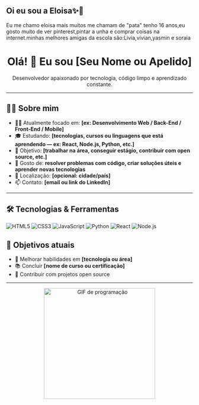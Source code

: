 ## Oi eu sou a Eloisa✨🎀
Eu me chamo eloisa mais muitos me chamam de "pata" tenho 16 anos,eu gosto muito de ver pinterest,pintar a unha e comprar coisas na internet.minhas melhores amigas da escola são:Livia,vivian,yasmin e soraia


<h1 align="center">Olá! 👋 Eu sou [Seu Nome ou Apelido]</h1>

<p align="center">
  Desenvolvedor apaixonado por tecnologia, código limpo e aprendizado constante.
</p>

---

## 🧑‍💻 Sobre mim

- 👨‍💻 Atualmente focado em: **[ex: Desenvolvimento Web / Back-End / Front-End / Mobile]**
- 🎓 Estudando: **[tecnologias, cursos ou linguagens que está aprendendo — ex: React, Node.js, Python, etc.]**
- 💼 Objetivo: **[trabalhar na área, conseguir estágio, contribuir com open source, etc.]**
- 🌱 Gosto de: **resolver problemas com código, criar soluções úteis e aprender novas tecnologias**
- 📍 Localização: **[opcional: cidade/país]**
- 📫 Contato: **[email ou link do LinkedIn]**

---

## 🛠️ Tecnologias & Ferramentas

![HTML5](https://img.shields.io/badge/HTML5-E34F26?style=flat&logo=html5&logoColor=white)
![CSS3](https://img.shields.io/badge/CSS3-1572B6?style=flat&logo=css3&logoColor=white)
![JavaScript](https://img.shields.io/badge/JavaScript-F7DF1E?style=flat&logo=javascript&logoColor=black)
![Python](https://img.shields.io/badge/Python-3776AB?style=flat&logo=python&logoColor=white)
![React](https://img.shields.io/badge/React-20232A?style=flat&logo=react&logoColor=61DAFB)
![Node.js](https://img.shields.io/badge/Node.js-339933?style=flat&logo=nodedotjs&logoColor=white)
<!-- Adicione ou remova as tecnologias que você usa -->



## 🎯 Objetivos atuais

- 🔭 Melhorar habilidades em **[tecnologia ou área]**
- 📚 Concluir **[nome de curso ou certificação]**
- 🤝 Contribuir com projetos open source

---

<p align="center">
  <img src="https://i.pinimg.com/originals/19/d5/39/19d5396de3a54f311a7ec6a5eb3456dc.gif" width="300" alt="GIF de programação" />
</p>





 
